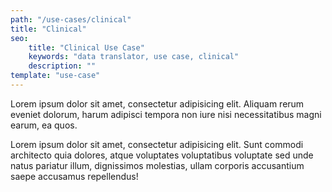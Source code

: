 ```yaml
---
path: "/use-cases/clinical"
title: "Clinical"
seo:
    title: "Clinical Use Case"
    keywords: "data translator, use case, clinical"
    description: ""
template: "use-case"
---
```


Lorem ipsum dolor sit amet, consectetur adipisicing elit. Aliquam rerum eveniet dolorum, harum adipisci tempora non iure nisi necessitatibus magni earum, ea quos.

Lorem ipsum dolor sit amet, consectetur adipisicing elit. Sunt commodi architecto quia dolores, atque voluptates voluptatibus voluptate sed unde natus pariatur illum, dignissimos molestias, ullam corporis accusantium saepe accusamus repellendus!